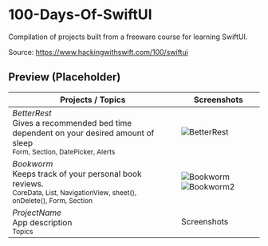 # 100-Days-Of-SwiftUI
Compilation of projects built from a freeware course for learning SwiftUI.

Source: https://www.hackingwithswift.com/100/swiftui

## Preview (Placeholder)

Projects / Topics                                                                                                                                                            | Screenshots
---                                                                                                                                                                          |---
*BetterRest* <br/>Gives a recommended bed time dependent on your desired amount of sleep<br/> <sub>Form, Section, DatePicker, Alerts</sub> | ![BetterRest](https://user-images.githubusercontent.com/81259525/114466582-88aad580-9b9d-11eb-9be2-45fde5617b48.png) |
*Bookworm* <br/>Keeps track of your personal book reviews.<br/> <sub>CoreData, List, NavigationView, sheet(), onDelete(), Form, Section</sub> | ![Bookworm](https://user-images.githubusercontent.com/81259525/114467499-daa02b00-9b9e-11eb-9179-072999c0d673.png) ![Bookworm2](https://user-images.githubusercontent.com/81259525/114467512-de33b200-9b9e-11eb-882c-0daea462c43c.png) |
*ProjectName* <br/>App description<br/> <sub>Topics</sub> | Screenshots |
